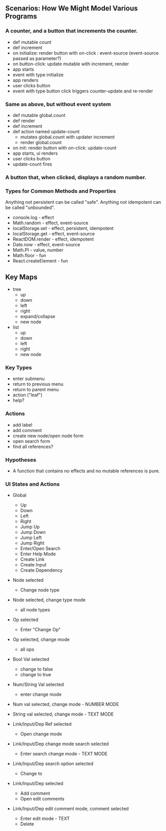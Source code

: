 ## Scenarios: How We Might Model Various Programs

### A counter, and a button that increments the counter.

* def mutable count
* def increment
* on initialize: render button with on-click : event-source (event-source passed as parameter?)
* on button-click: update mutable with increment, render
* app starts
* event with type initialize
* app renders
* user clicks button
* event with type button click triggers counter-update and re-render

### Same as above, but without event system

* def mutable global.count
* def render
* def increment
* def action named update-count
  * mutates global.count with updater increment
  * render global.count
* on init: render button with on-click: update-count
* app starts, ui renders
* user clicks button
* update-count fires

### A button that, when clicked, displays a random number.

### Types for Common Methods and Properties

Anything not persistent can be called "safe".
Anything not idempotent can be called "unbounded".

* console.log - effect
* Math.random - effect, event-source
* localStorage.set - effect, persistent, idempotent
* localStorage.get - effect, event-source
* ReactDOM.render - effect, idempotent
* Date.now - effect, event-source
* Math.PI - value, number
* Math.floor - fun
* React.createElement - fun

## Key Maps

* tree
  * up
  * down
  * left
  * right
  * expand/collapse
  * new node
* list
  * up
  * down
  * left
  * right
  * new node

### Key Types

* enter submenu
* return to previous menu
* return to parent menu
* action ("leaf")
* help?

### Actions

* add label
* add comment
* create new node/open node form
* open search form
* find all references?

### Hypotheses

* A function that contains no effects and no mutable references is pure.

### UI States and Actions

* Global

  * Up
  * Down
  * Left
  * Right
  * Jump Up
  * Jump Down
  * Jump Left
  * Jump Right
  * Enter/Open Search
  * Enter Help Mode
  * Create Link
  * Create Input
  * Create Dependency

* Node selected

  * Change node type

* Node selected, change type mode

  * all node types

* Op selected

  * Enter "Change Op"

* Op selected, change mode

  * all ops

* Bool Val selected

  * change to false
  * change to true

* Num/String Val selected

  * enter change mode

* Num val selected, change mode - NUMBER MODE
* String val selected, change mode - TEXT MODE

* Link/Input/Dep Ref selected
  * Open change mode

- Link/Input/Dep change mode search selected

  * Enter search change mode - TEXT MODE

- Link/Input/Dep search option selected

  * Change to

- Link/Input/Dep selected

  * Add comment
  * Open edit comments

- Link/Input/Dep edit comment mode, comment selected
  * Enter edit mode - TEXT
  * Delete
